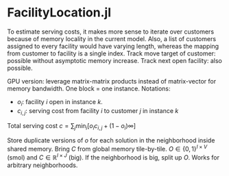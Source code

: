 # FacilityLocation.jl

To estimate serving costs, it makes more sense to iterate over customers because of memory locality in the current model.
Also, a list of customers assigned to every facility would have varying length, whereas the mapping from customer to facility is a single index.
Track move target of customer: possible without asymptotic memory increase.
Track next open facility: also possible.
 
GPU version: leverage matrix-matrix products instead of matrix-vector for memory bandwidth.
One block = one instance.
Notations:
 
- $o_{i}$: facility $i$ open in instance $k$.
- $c_{i,j}$: serving cost from facility $i$ to customer $j$ in instance $k$
 
Total serving cost $c = \sum_j \min_i [o_{i} c_{i,j} + (1-o_{i}) \infty]$
 
Store duplicate versions of $o$ for each solution in the neighborhood inside shared memory.
Bring $C$ from global memory tile-by-tile.
$O \in \{0, 1\}^{I \times V}$ (smol) and $C \in \mathbb{R}^{I \times J}$ (big).
If the neighborhood is big, split up $O$.
Works for arbitrary neighborhoods.